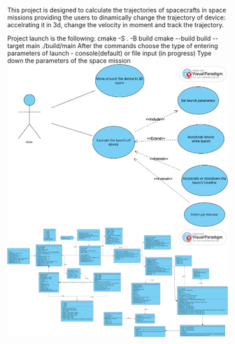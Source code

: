 This project is designed to calculate the trajectories of spacecrafts in space missions
providing the users to dinamically change the trajectory of device: accelrating it in 3d, change the velocity in moment and track the trajectory.

Project launch is the following:
cmake -S . -B build
cmake --build build --target main
./build/main
After the commands choose the type of entering parameters of launch - console(default) or file input (in progress)
Type down the parameters of the space mission
![Use Case Diagram](usecaseDiagram.vpd.png)
![Class Diagram](classDiagram.svg)
